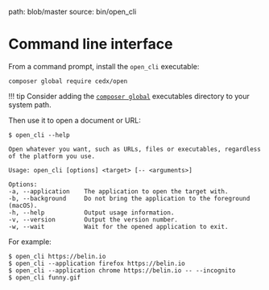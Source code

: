 path: blob/master
source: bin/open_cli

# Command line interface
From a command prompt, install the `open_cli` executable:

```shell
composer global require cedx/open
```

!!! tip
    Consider adding the [`composer global`](https://getcomposer.org/doc/03-cli.md#global) executables directory to your system path.

Then use it to open a document or URL:

```shell
$ open_cli --help

Open whatever you want, such as URLs, files or executables, regardless of the platform you use.

Usage: open_cli [options] <target> [-- <arguments>]

Options:
-a, --application    The application to open the target with.
-b, --background     Do not bring the application to the foreground (macOS).
-h, --help           Output usage information.
-v, --version        Output the version number.
-w, --wait           Wait for the opened application to exit.
```

For example:

```shell
$ open_cli https://belin.io
$ open_cli --application firefox https://belin.io
$ open_cli --application chrome https://belin.io -- --incognito
$ open_cli funny.gif
```
